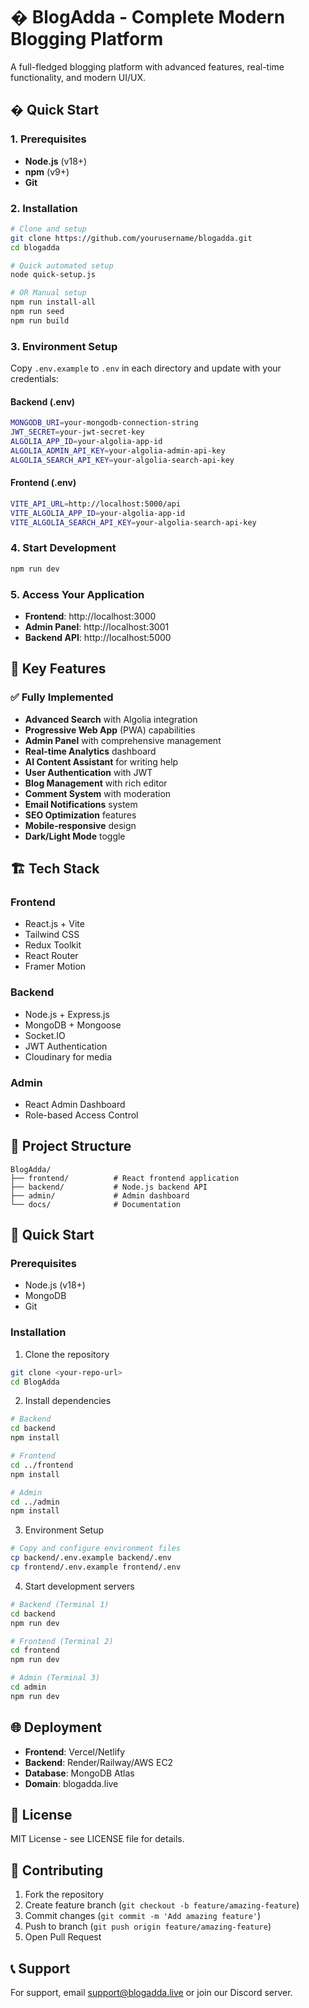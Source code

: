 # � BlogAdda - Complete Modern Blogging Platform

A full-fledged blogging platform with advanced features, real-time functionality, and modern UI/UX.

## � Quick Start

### 1. Prerequisites

- **Node.js** (v18+)
- **npm** (v9+)
- **Git**

### 2. Installation

```bash
# Clone and setup
git clone https://github.com/yourusername/blogadda.git
cd blogadda

# Quick automated setup
node quick-setup.js

# OR Manual setup
npm run install-all
npm run seed
npm run build
```

### 3. Environment Setup

Copy `.env.example` to `.env` in each directory and update with your credentials:

#### Backend (.env)

```bash
MONGODB_URI=your-mongodb-connection-string
JWT_SECRET=your-jwt-secret-key
ALGOLIA_APP_ID=your-algolia-app-id
ALGOLIA_ADMIN_API_KEY=your-algolia-admin-api-key
ALGOLIA_SEARCH_API_KEY=your-algolia-search-api-key
```

#### Frontend (.env)

```bash
VITE_API_URL=http://localhost:5000/api
VITE_ALGOLIA_APP_ID=your-algolia-app-id
VITE_ALGOLIA_SEARCH_API_KEY=your-algolia-search-api-key
```

### 4. Start Development

```bash
npm run dev
```

### 5. Access Your Application

- **Frontend**: http://localhost:3000
- **Admin Panel**: http://localhost:3001
- **Backend API**: http://localhost:5000

## 🎯 Key Features

### ✅ Fully Implemented

- **Advanced Search** with Algolia integration
- **Progressive Web App** (PWA) capabilities
- **Admin Panel** with comprehensive management
- **Real-time Analytics** dashboard
- **AI Content Assistant** for writing help
- **User Authentication** with JWT
- **Blog Management** with rich editor
- **Comment System** with moderation
- **Email Notifications** system
- **SEO Optimization** features
- **Mobile-responsive** design
- **Dark/Light Mode** toggle

## 🏗️ Tech Stack

### Frontend

- React.js + Vite
- Tailwind CSS
- Redux Toolkit
- React Router
- Framer Motion

### Backend

- Node.js + Express.js
- MongoDB + Mongoose
- Socket.IO
- JWT Authentication
- Cloudinary for media

### Admin

- React Admin Dashboard
- Role-based Access Control

## 📁 Project Structure

```
BlogAdda/
├── frontend/          # React frontend application
├── backend/           # Node.js backend API
├── admin/             # Admin dashboard
└── docs/              # Documentation
```

## 🚀 Quick Start

### Prerequisites

- Node.js (v18+)
- MongoDB
- Git

### Installation

1. Clone the repository

```bash
git clone <your-repo-url>
cd BlogAdda
```

2. Install dependencies

```bash
# Backend
cd backend
npm install

# Frontend
cd ../frontend
npm install

# Admin
cd ../admin
npm install
```

3. Environment Setup

```bash
# Copy and configure environment files
cp backend/.env.example backend/.env
cp frontend/.env.example frontend/.env
```

4. Start development servers

```bash
# Backend (Terminal 1)
cd backend
npm run dev

# Frontend (Terminal 2)
cd frontend
npm run dev

# Admin (Terminal 3)
cd admin
npm run dev
```

## 🌐 Deployment

- **Frontend**: Vercel/Netlify
- **Backend**: Render/Railway/AWS EC2
- **Database**: MongoDB Atlas
- **Domain**: blogadda.live

## 📄 License

MIT License - see LICENSE file for details.

## 🤝 Contributing

1. Fork the repository
2. Create feature branch (`git checkout -b feature/amazing-feature`)
3. Commit changes (`git commit -m 'Add amazing feature'`)
4. Push to branch (`git push origin feature/amazing-feature`)
5. Open Pull Request

## 📞 Support

For support, email support@blogadda.live or join our Discord server.
